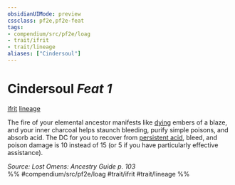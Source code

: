```yaml
---
obsidianUIMode: preview
cssclass: pf2e,pf2e-feat
tags:
- compendium/src/pf2e/loag
- trait/ifrit
- trait/lineage
aliases: ["Cindersoul"]
---
```

# Cindersoul  *Feat 1*  
[ifrit](ifrit-b2.md "Ifrit Ancestry & Heritage Trait")  [lineage](lineage-apg.md "Lineage  Trait")  


The fire of your elemental ancestor manifests like [dying](conditions.md#Dying) embers of a blaze, and your inner charcoal helps staunch bleeding, purify simple poisons, and absorb acid. The DC for you to recover from [persistent acid](conditions.md#Persistent%20Damage), bleed, and poison damage is 10 instead of 15 (or 5 if you have particularly effective assistance).

*Source: Lost Omens: Ancestry Guide p. 103*  
%% #compendium/src/pf2e/loag #trait/ifrit #trait/lineage %%